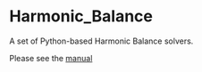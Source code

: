# Harmonic_Balance
A set of Python-based Harmonic Balance solvers.

Please see the [manual](https://josephcslater.github.io/harmonic_balance/)
